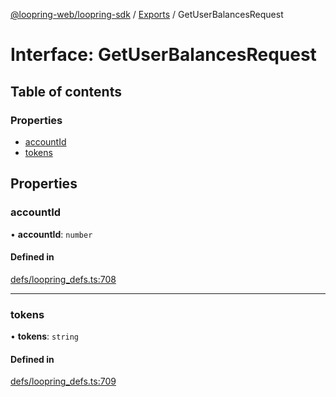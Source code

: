 [@loopring-web/loopring-sdk](../README.md) / [Exports](../modules.md) / GetUserBalancesRequest

# Interface: GetUserBalancesRequest

## Table of contents

### Properties

- [accountId](GetUserBalancesRequest.md#accountid)
- [tokens](GetUserBalancesRequest.md#tokens)

## Properties

### accountId

• **accountId**: `number`

#### Defined in

[defs/loopring_defs.ts:708](https://github.com/Loopring/loopring_sdk/blob/31d2a2e/src/defs/loopring_defs.ts#L708)

___

### tokens

• **tokens**: `string`

#### Defined in

[defs/loopring_defs.ts:709](https://github.com/Loopring/loopring_sdk/blob/31d2a2e/src/defs/loopring_defs.ts#L709)
